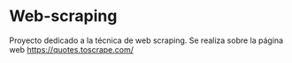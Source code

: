 # Web-scraping
Proyecto dedicado a la técnica de web scraping.
Se realiza sobre la página web https://quotes.toscrape.com/
